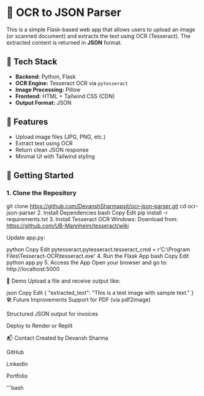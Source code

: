 # 🧠 OCR to JSON Parser

This is a simple Flask-based web app that allows users to upload an image (or scanned document) and extracts the text using OCR (Tesseract). The extracted content is returned in **JSON** format.

## 🔧 Tech Stack

- **Backend:** Python, Flask
- **OCR Engine:** Tesseract OCR via `pytesseract`
- **Image Processing:** Pillow
- **Frontend:** HTML + Tailwind CSS (CDN)
- **Output Format:** JSON

## 🌟 Features

- Upload image files (JPG, PNG, etc.)
- Extract text using OCR
- Return clean JSON response
- Minimal UI with Tailwind styling

## 🚀 Getting Started

### 1. Clone the Repository

git clone https://github.com/DevanshSharmapsit/ocr-json-parser.git
cd ocr-json-parser
2. Install Dependencies
bash
Copy
Edit
pip install -r requirements.txt
3. Install Tesseract OCR
Windows:
Download from:
https://github.com/UB-Mannheim/tesseract/wiki

Update app.py:

python
Copy
Edit
pytesseract.pytesseract.tesseract_cmd = r'C:\\Program Files\\Tesseract-OCR\\tesseract.exe'
4. Run the Flask App
bash
Copy
Edit
python app.py
5. Access the App
Open your browser and go to:
http://localhost:5000

📸 Demo
Upload a file and receive output like:

json
Copy
Edit
{
  "extracted_text": "This is a test image with sample text."
}
🛠 Future Improvements
Support for PDF (via pdf2image)

Structured JSON output for invoices

Deploy to Render or Replit

📬 Contact
Created by Devansh Sharma

GitHub

LinkedIn

Portfolio

'''bash

